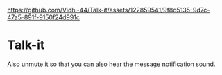 



https://github.com/Vidhi-44/Talk-it/assets/122859541/9f8d5135-9d7c-47a5-891f-9150f24d991c



# Talk-it

Also unmute it so that you can also hear the message notification sound.



